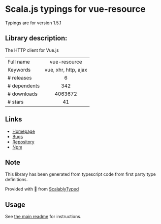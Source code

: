 
# Scala.js typings for vue-resource

Typings are for version 1.5.1

## Library description:
The HTTP client for Vue.js

|                    |                 |
| ------------------ | :-------------: |
| Full name          | vue-resource |
| Keywords           | vue, xhr, http, ajax |
| # releases         | 6 |
| # dependents       | 342 |
| # downloads        | 4063672 |
| # stars            | 41 |

## Links
- [Homepage](https://github.com/pagekit/vue-resource#readme)
- [Bugs](https://github.com/pagekit/vue-resource/issues)
- [Repository](https://github.com/pagekit/vue-resource)
- [Npm](https://www.npmjs.com/package/vue-resource)
    


## Note
This library has been generated from typescript code from first party type definitions.

Provided with :purple_heart: from [ScalablyTyped](https://github.com/oyvindberg/ScalablyTyped)

## Usage
See [the main readme](../../readme.md) for instructions.


